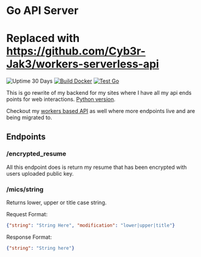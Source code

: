 # Go API Server

# Replaced with https://github.com/Cyb3r-Jak3/workers-serverless-api

![Uptime 30 Days](https://img.shields.io/endpoint?url=https%3A%2F%2Fraw.githubusercontent.com%2FCyb3r-Jak3%2Fuptime-stats%2Fmaster%2Fapi%2Fapi%2Fuptime-month.json)
[![Build Docker](https://github.com/Cyb3r-Jak3/go-api/actions/workflows/docker.yml/badge.svg)](https://github.com/Cyb3r-Jak3/go-api/actions/workflows/docker.yml)
[![Test Go](https://github.com/Cyb3r-Jak3/go-api/actions/workflows/golang.yml/badge.svg)](https://github.com/Cyb3r-Jak3/go-api/actions/workflows/golang.yml)

This is go rewrite of my backend for my sites where I have all my api ends points for web interactions. [Python version](https://github.com/Cyb3r-Jak3/api_server).

Checkout my [workers based API](https://github.com/Cyb3r-Jak3/workers-serverless-api) as well where more endpoints live and are being migrated to.

## Endpoints

### /encrypted_resume

All this endpoint does is return my resume that has been encrypted with users uploaded public key.

### /mics/string

Returns lower, upper or title case string.

Request Format:

```json
{"string": "String Here", "modification": "lower|upper|title"}
```

Response Format:

```json
{"string": "String here"}
```
